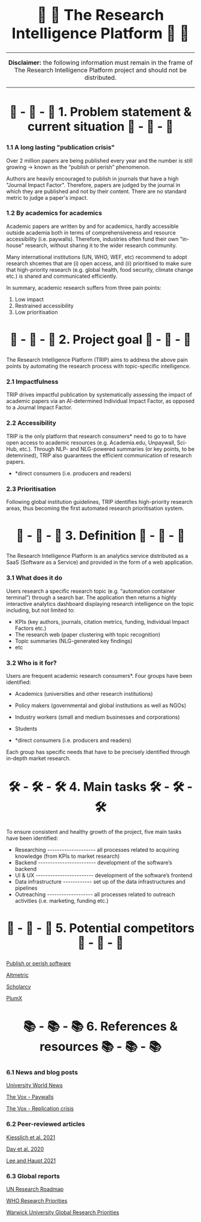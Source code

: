 <h1 align = "center" style="font-size:40px">🧠 🤖 The Research Intelligence Platform 🧠 🤖</h1>

--------------------------------------------------------------------------------------------------------------------------------------

<p align = "center" style = "font-size:16px"><b>Disclaimer:</b> the following information must remain in the frame of The Research Intelligence Platform project and should not be distributed.</p> 

--------------------------------------------------------------------------------------------------------------------------------------

<h2 align = "center" style="font-size:32px"> 💢 - 💢 - 💢 1. Problem statement & current situation 💢 - 💢 - 💢 </h2>

### 1.1 A long lasting "publication crisis"

Over 2 million papers are being published every year and the number is still growing → known as the “publish or perish” phenomenon.

Authors are heavily encouraged to publish in journals that have a high "Journal Impact Factor". Therefore, papers are judged by the journal in which they are published and not by their content. There are no standard metric to judge a paper's impact.

### 1.2 By academics for academics

Academic papers are written by and for academics, hardly accessible outside academia both in terms of comprehensiveness and resource accessibility (i.e. paywalls).
Therefore, industries often fund their own "in-house" research, without sharing it to the wider research community.

Many international institutions (UN, WHO, WEF, etc) recommend to adopt research shcemes that are (i) open access, and (ii) prioritised to make sure that high-priority research (e.g. global health, food security, climate change etc.) is shared and communicated efficiently.

In summary, academic research suffers from three pain points:

1. Low impact
2. Restrained accessibility
3. Low prioritisation

<h2 align = "center" style="font-size:32px"> 🎯 - 🎯 - 🎯 2. Project goal 🎯 - 🎯 - 🎯 </h2> 

The Research Intelligence Platform (TRIP) aims to address the above pain points by automating the research process with topic-specific intelligence. 

### 2.1 Impactfulness

TRIP drives impactful publication by systematically assessing the impact of academic papers via an AI-determined Individual Impact Factor, as opposed to a Journal Impact Factor.

### 2.2 Accessibility

TRIP is the only platform that research consumers* need to go to to have open access to academic resources (e.g. Academia.edu, Unpaywall, Sci-Hub, etc.).
Through NLP- and NLG-powered summaries (or key points, to be detemrined), TRIP also guarantees the efficient communication of research papers.

* *direct consumers (i.e. producers and readers)

### 2.3  Prioritisation

Following global institution guidelines, TRIP identifies high-priority research areas, thus becoming the first automated research prioritisation system. 

<h2 align = "center" style="font-size:32px"> 💎 - 💎 - 💎 3. Definition 💎 - 💎 - 💎 </h2>

The Research Intelligence Platform is an analytics service distributed as a SaaS (Software as a Service) and provided in the form of a web application.

### 3.1 What does it do

Users research a specific research topic (e.g. “automation container terminal”) through a search bar. The application then returns a highly interactive analytics dashboard displaying research intelligence on the topic including, but not limited to: 

* KPIs (key authors, journals, citation metrics, funding, Individual Impact Factors etc.)
* The research web (paper clustering with topic recognition)
* Topic summaries (NLG-generated key findings)
* etc

### 3.2 Who is it for?

Users are frequent academic research consumers*. Four groups have been identified:

* Academics (universities and other research institutions)
* Policy makers (governmental and global institutions as well as NGOs)
* Industry workers (small and medium businesses and corporations)
* Students

* *direct consumers (i.e. producers and readers)

Each group has specific needs that have to be precisely identified through in-depth market research.

<h2 align = "center" style="font-size:32px"> 🛠️ - 🛠️ - 🛠️ 4. Main tasks 🛠️ - 🛠️ - 🛠️ </h2>

To ensure consistent and healthy growth of the project, five main tasks have been identified:

* Researching -------------------- all processes related to acquiring knowledge (from KPIs to market research)
* Backend ------------------------ development of the software’s backend 
* UI & UX ------------------------ development of the software’s frontend
* Data infrastructure ------------ set up of the data infrastructures and pipelines
* Outreaching ------------------- all processes related to outreach activities (i.e. marketing, funding etc.)

<h2 align = "center" style="font-size:32px"> 🎲 - 🎲 - 🎲 5. Potential competitors 🎲 - 🎲 - 🎲 </h2>

[Publish or perish software](https://harzing.com/resources/publish-or-perish)

[Altmetric](https://www.altmetric.com/)

[Scholarcy](https://www.scholarcy.com/)

[PlumX](https://plumanalytics.com/learn/about-metrics/)

<h2 align = "center" style="font-size:32px"> 📚 - 📚 - 📚 6. References & resources 📚 - 📚 - 📚 </h2>

### 6.1 News and blog posts

[University World News](https://www.universityworldnews.com/post.php?story=20180905095203579)

[The Vox - Paywalls](https://www.vox.com/the-highlight/2019/6/3/18271538/open-access-elsevier-california-sci-hub-academic-paywalls)

[The Vox - Replication crisis](https://www.vox.com/future-perfect/21504366/science-replication-crisis-peer-review-statistics)

### 6.2 Peer-reviewed articles

[Kiesslich et al. 2021](https://link.springer.com/article/10.1007/s11192-020-03812-y)

[Day et al. 2020](https://link.springer.com/article/10.1186/s40900-020-0182-y)

[Lee and Haupt 2021](https://link.springer.com/article/10.1007/s10734-020-00589-0)

### 6.3 Global reports

[UN Research Roadmap](https://www.un.org/en/coronavirus/communication-resources/un-research-roadmap-covid-19-recovery)

[WHO Research Priorities](https://apps.who.int/iris/bitstream/handle/10665/334408/9789240009622-eng.pdf?sequence=1&isAllowed=y)

[Warwick University Global Research Priorities](https://warwick.ac.uk/fac/arts/schoolforcross-facultystudies/gsd/engagement/grp/)



